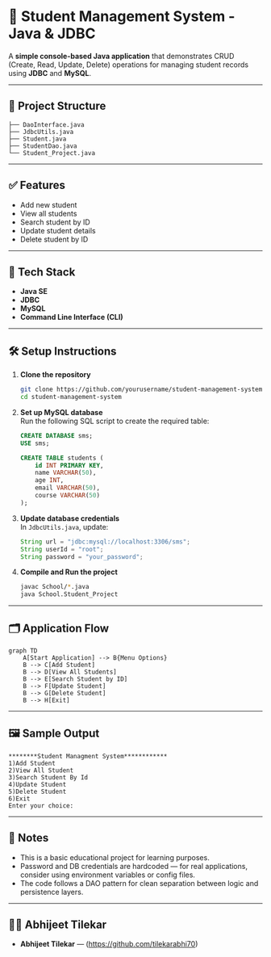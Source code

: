 
# 📘 Student Management System - Java & JDBC

A **simple console-based Java application** that demonstrates CRUD (Create, Read, Update, Delete) operations for managing student records using **JDBC** and **MySQL**.

---

## 📂 Project Structure

```
├── DaoInterface.java
├── JdbcUtils.java
├── Student.java
├── StudentDao.java
└── Student_Project.java
```

---

## ✅ Features

- Add new student
- View all students
- Search student by ID
- Update student details
- Delete student by ID

---

## 🧱 Tech Stack

- **Java SE**
- **JDBC**
- **MySQL**
- **Command Line Interface (CLI)**

---

## 🛠️ Setup Instructions

1. **Clone the repository**  
   ```bash
   git clone https://github.com/yourusername/student-management-system.git
   cd student-management-system
   ```

2. **Set up MySQL database**  
   Run the following SQL script to create the required table:

   ```sql
   CREATE DATABASE sms;
   USE sms;

   CREATE TABLE students (
       id INT PRIMARY KEY,
       name VARCHAR(50),
       age INT,
       email VARCHAR(50),
       course VARCHAR(50)
   );
   ```

3. **Update database credentials**  
   In `JdbcUtils.java`, update:
   ```java
   String url = "jdbc:mysql://localhost:3306/sms";
   String userId = "root";
   String password = "your_password";
   ```

4. **Compile and Run the project**
   ```bash
   javac School/*.java
   java School.Student_Project
   ```

---

## 🗂️ Application Flow

```mermaid
graph TD
    A[Start Application] --> B{Menu Options}
    B --> C[Add Student]
    B --> D[View All Students]
    B --> E[Search Student by ID]
    B --> F[Update Student]
    B --> G[Delete Student]
    B --> H[Exit]
```

---

## 🖼️ Sample Output

```
********Student Managment System************
1)Add Student
2)View All Student
3)Search Student By Id
4)Update Student
5)Delete Student
6)Exit
Enter your choice:
```

---

## 📌 Notes

- This is a basic educational project for learning purposes.
- Password and DB credentials are hardcoded — for real applications, consider using environment variables or config files.
- The code follows a DAO pattern for clean separation between logic and persistence layers.

---

## 👨‍💻 Abhijeet Tilekar

- **Abhijeet Tilekar** — (https://github.com/tilekarabhi70)
